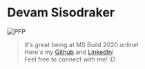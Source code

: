 # Devam Sisodraker

![PFP](https://devam.io/wp-content/uploads/2019/12/d3v.png)

> It's great being at MS Build 2020 online!  
> Here's my [Github](https://github.com/TheD3vel0per) and [LinkedIn](https://www.linkedin.com/in/d3vel0per/)!  
> Feel free to connect with me!  :D  
